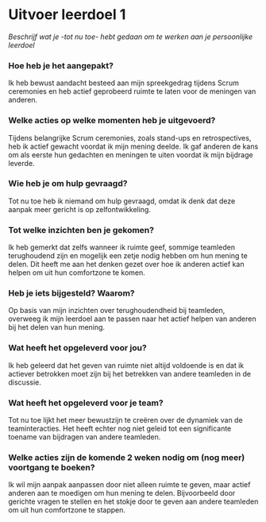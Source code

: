# Uitvoer leerdoel 1

_Beschrijf wat je -tot nu toe- hebt gedaan om te werken aan je persoonlijke leerdoel_

### Hoe heb je het aangepakt?
Ik heb bewust aandacht besteed aan mijn spreekgedrag tijdens Scrum ceremonies en heb actief geprobeerd ruimte te laten voor de meningen van anderen.

### Welke acties op welke momenten heb je uitgevoerd? 
Tijdens belangrijke Scrum ceremonies, zoals stand-ups en retrospectives, heb ik actief gewacht voordat ik mijn mening deelde. Ik gaf anderen de kans om als eerste hun gedachten en meningen te uiten voordat ik mijn bijdrage leverde.

### Wie heb je om hulp gevraagd?
Tot nu toe heb ik niemand om hulp gevraagd, omdat ik denk dat deze aanpak meer gericht is op zelfontwikkeling.

### Tot welke inzichten ben je gekomen?
Ik heb gemerkt dat zelfs wanneer ik ruimte geef, sommige teamleden terughoudend zijn en mogelijk een zetje nodig hebben om hun mening te delen. Dit heeft me aan het denken gezet over hoe ik anderen actief kan helpen om uit hun comfortzone te komen.

### Heb je iets bijgesteld? Waarom?
Op basis van mijn inzichten over terughoudendheid bij teamleden, overweeg ik mijn leerdoel aan te passen naar het actief helpen van anderen bij het delen van hun mening.

### Wat heeft het opgeleverd voor jou?
Ik heb geleerd dat het geven van ruimte niet altijd voldoende is en dat ik actiever betrokken moet zijn bij het betrekken van andere teamleden in de discussie.

### Wat heeft het opgeleverd voor je team?
Tot nu toe lijkt het meer bewustzijn te creëren over de dynamiek van de teaminteracties. Het heeft echter nog niet geleid tot een significante toename van bijdragen van andere teamleden.

### Welke acties zijn de komende 2 weken nodig om (nog meer) voortgang te boeken?
Ik wil mijn aanpak aanpassen door niet alleen ruimte te geven, maar actief anderen aan te moedigen om hun mening te delen. Bijvoorbeeld door gerichte vragen te stellen en het stokje door te geven aan andere teamleden om uit hun comfortzone te stappen.
